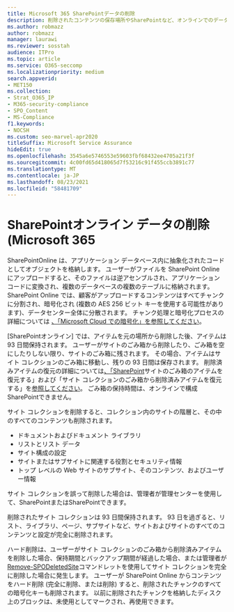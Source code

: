 ```yaml
---
title: Microsoft 365 SharePointデータの削除
description: 削除されたコンテンツの保存場所やSharePointなど、オンラインでのデータ削除のしくみについて説明します。
ms.author: robmazz
author: robmazz
manager: laurawi
ms.reviewer: sosstah
audience: ITPro
ms.topic: article
ms.service: O365-seccomp
ms.localizationpriority: medium
search.appverid:
- MET150
ms.collection:
- Strat_O365_IP
- M365-security-compliance
- SPO_Content
- MS-Compliance
f1.keywords:
- NOCSH
ms.custom: seo-marvel-apr2020
titleSuffix: Microsoft Service Assurance
hideEdit: true
ms.openlocfilehash: 3545a6e5746553e59603fbf68432ee4705a21f3f
ms.sourcegitcommit: 4c00fd65d418065d7f53216c91f455ccb3891c77
ms.translationtype: MT
ms.contentlocale: ja-JP
ms.lasthandoff: 08/23/2021
ms.locfileid: "58481709"
---
```

# <a name="sharepoint-online-data-deletion-in-microsoft-365"></a>SharePointオンライン データの削除 (Microsoft 365

SharePointOnline は、アプリケーション データベース内に抽象化されたコードとしてオブジェクトを格納します。 ユーザーがファイルを SharePoint Online にアップロードすると、そのファイルは逆アセンブルされ、アプリケーション コードに変換され、複数のデータベースの複数のテーブルに格納されます。 SharePoint Online では、顧客がアップロードするコンテンツはすべてチャンクに分割され、暗号化され (複数の AES 256 ビット キーを使用する可能性があります)、データセンター全体に分散されます。 チャンク処理と暗号化プロセスの詳細については [、「Microsoft Cloud での暗号化」を参照してください](/microsoft-365/compliance/office-365-encryption-in-the-microsoft-cloud-overview)。 

[SharePointオンライン] では、アイテムを元の場所から削除した後、アイテムは 93 日間保持されます。 ユーザーがサイトのごみ箱から削除したり、ごみ箱を空にしたりしない限り、サイトのごみ箱に残されます。 その場合、アイテムはサイト コレクションのごみ箱に移動し、残りの 93 日間は保存されます。 削除済みアイテムの復元の詳細については[、「SharePoint](https://support.office.com/article/6df466b6-55f2-4898-8d6e-c0dff851a0be#ID0EAADAAA=Online
)サイトのごみ箱のアイテムを復元する」および「サイト コレクションのごみ箱から削除済みアイテムを復元する」を[参照してください](https://support.office.com/article/5fa924ee-16d7-487b-9a0a-021b9062d14b)。 ごみ箱の保持時間は、オンラインで構成SharePointできません。

サイト コレクションを削除すると、コレクション内のサイトの階層と、その中のすべてのコンテンツも削除されます。

- ドキュメントおよびドキュメント ライブラリ
- リストとリスト データ
- サイト構成の設定
- サイトまたはサブサイトに関連する役割とセキュリティ情報
- トップ レベルの Web サイトのサブサイト、そのコンテンツ、およびユーザー情報

サイト コレクションを誤って削除した場合は、管理者が管理センターを使用して、SharePointまたはSharePointできます。

削除されたサイト コレクションは 93 日間保持されます。 93 日を過ぎると、リスト、ライブラリ、ページ、サブサイトなど、サイトおよびサイトのすべてのコンテンツと設定が完全に削除されます。

ハード削除は、ユーザーがサイト コレクションのごみ箱から削除済みアイテムを削除した場合、保持期間とバックアップ期間が経過した場合、または管理者が [Remove-SPODeletedSite](/powershell/module/sharepoint-online/remove-spodeletedsite)コマンドレットを使用してサイト コレクションを完全に削除した場合に発生します。 ユーザーが SharePoint Online からコンテンツをハード削除 (完全に削除、または削除) すると、削除されたチャンクのすべての暗号化キーも削除されます。 以前に削除されたチャンクを格納したディスク上のブロックは、未使用としてマークされ、再使用できます。
